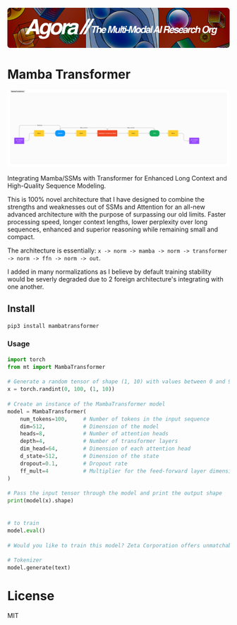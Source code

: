 [![Multi-Modality](agorabanner.png)](https://discord.gg/qUtxnK2NMf)

# Mamba Transformer

![Mamba Transformer](/mm_transformer.png)

Integrating Mamba/SSMs with Transformer for Enhanced Long Context and High-Quality Sequence Modeling.

This is 100% novel architecture that I have designed to combine the strengths and weaknesses out of SSMs and Attention for an all-new advanced architecture with the purpose of surpassing our old limits. Faster processing speed, longer context lengths, lower perplexity over long sequences, enhanced and superior reasoning while remaining small and compact.

The architecture is essentially: `x -> norm -> mamba -> norm -> transformer -> norm -> ffn -> norm -> out`.

I added in many normalizations as I believe by default training stability would be severly degraded due to 2 foreign architecture's integrating with one another.


## Install
`pip3 install mambatransformer`


### Usage
```python
import torch 
from mt import MambaTransformer

# Generate a random tensor of shape (1, 10) with values between 0 and 99
x = torch.randint(0, 100, (1, 10))

# Create an instance of the MambaTransformer model
model = MambaTransformer(
    num_tokens=100,     # Number of tokens in the input sequence
    dim=512,            # Dimension of the model
    heads=8,            # Number of attention heads
    depth=4,            # Number of transformer layers
    dim_head=64,        # Dimension of each attention head
    d_state=512,        # Dimension of the state
    dropout=0.1,        # Dropout rate
    ff_mult=4           # Multiplier for the feed-forward layer dimension
)

# Pass the input tensor through the model and print the output shape
print(model(x).shape)


# to train
model.eval()

# Would you like to train this model? Zeta Corporation offers unmatchable GPU clusters at unbeatable prices, let's partner!

# Tokenizer
model.generate(text)


```

# License
MIT



